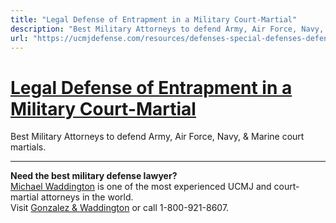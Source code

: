 ```yaml
---
title: "Legal Defense of Entrapment in a Military Court-Martial"
description: "Best Military Attorneys to defend Army, Air Force, Navy, & Marine court martials."
url: "https://ucmjdefense.com/resources/defenses-special-defenses-defenses/entrapment.html"
---
```


# [Legal Defense of Entrapment in a Military Court-Martial](https://ucmjdefense.com/resources/defenses-special-defenses-defenses/entrapment.html)

Best Military Attorneys to defend Army, Air Force, Navy, & Marine court martials.

---

**Need the best military defense lawyer?**  
[Michael Waddington](https://ucmjdefense.com/attorneys/michael-stewart-waddington-partner.html) is one of the most experienced UCMJ and court-martial attorneys in the world.  
Visit [Gonzalez & Waddington](https://ucmjdefense.com) or call 1-800-921-8607.
